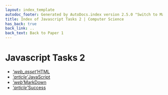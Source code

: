 ```yaml
---
layout: index_template
autodoc_footer: Generated by AutoDocs.index version 2.5.0 "Switch to Material Icons" ⓒ Starwort, 2020
title: Index of Javascript Tasks 2 | Computer Science
has_back: true
back_link: ..
back_text: Back to Paper 1
---
```


# **Javascript Tasks 2**

- <a href='./HTML.js'><i title='JS file' class="material-icons">'web_asset'</i>HTML</a>
- <a href='./JavaScript.md'><i title='MD file' class="material-icons">'article'</i>JavaScript</a>
- <a href='./MarkDown.html'><i title='HTML file' class="material-icons">'web'</i>MarkDown</a>
- <a href='./success.md'><i title='MD file' class="material-icons">'article'</i>Success</a>
